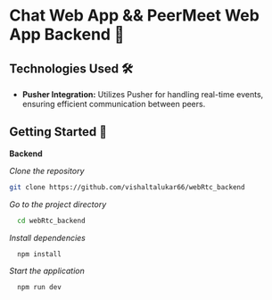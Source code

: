 # Chat Web App &&  PeerMeet Web App Backend 🚀



## Technologies Used 🛠️

- **Pusher Integration:** Utilizes Pusher for handling real-time events, ensuring efficient communication between peers.


## Getting Started 🚦



**Backend**

*Clone the repository*

   ```bash
   git clone https://github.com/vishaltalukar66/webRtc_backend
   ```
*Go to the project directory*

```bash
  cd webRtc_backend
```

*Install dependencies*

```bash
  npm install
```
*Start the application*

```bash
  npm run dev


  
